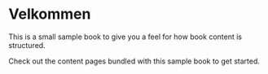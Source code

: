 Velkommen
============================

This is a small sample book to give you a feel for how book content is
structured.

Check out the content pages bundled with this sample book to get started.
